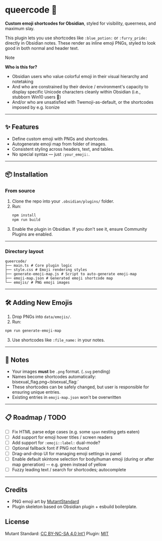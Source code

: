 # queercode 🤍

**Custom emoji shortcodes for Obsidian**, styled for visibility, queerness, and maximum slay.

This plugin lets you use shortcodes like `:blue_potion:` or `:furry_pride:` directly in Obsidian notes. These render as inline emoji PNGs, styled to look good in both normal and header text.

> [!NOTE]
> **Who is this for?** 
> - Obsidian users who value colorful emoji in their visual hierarchy and notetaking  
> - And who are constrained by their device / environment's capacity to display specific Unicode characters cleanly within Obsidian (i.e., stubborn Win10 users 💜)  
> - And/or who are unsatisfied with Twemoji-as-default, or the shortcodes imposed by e.g. Iconize  

---

## ✨ Features

- Define custom emoji with PNGs and shortcodes.
- Autogenerate emoji map from folder of images.
- Consistent styling across headers, text, and tables.
- No special syntax — just `:your_emoji:`.

---

## 📦 Installation

### From source

1. Clone the repo into your `.obsidian/plugins/` folder.
2. Run:
   ```bash
   npm install
   npm run build
   ```
3. Enable the plugin in Obsidian.  If you don't see it, ensure Community Plugins are enabled.

---

### Directory layout

```
queercode/
├── main.ts # Core plugin logic
├── style.css # Emoji rendering styles
├── generate-emoji-map.js # Script to auto-generate emoji-map
├── emoji-map.json # Generated emoji shortcode map
└── emojis/ # PNG emoji images
````
---

## 🛠 Adding New Emojis

1. Drop PNGs into `data/emojis/`.
2. Run:
```bash
npm run generate-emoji-map
````

3. Use shortcodes like `:file_name:` in your notes.

---

## 📌 Notes

- Your images **must** be `.png` format. (`.svg` pending)
- Names become shortcodes automatically: bisexual_flag.png`→`:bisexual_flag:`
- These shortcodes can be safely changed, but user is responsible for ensuring unique entries.
- Existing entries in `emoji-map.json` won't be overwritten

---

## 📋 Roadmap / TODO

- [ ] Fix HTML parse edge cases (e.g. some `span` nesting gets eaten)
- [ ] Add support for emoji hover titles / screen readers
- [ ] Add support for `:emoji::label:` dual-mode?
- [ ] Optional fallback font if PNG not found
- [ ] Drag-and-drop UI for managing emoji settings in panel
- [ ] Enable default skintone selection for body/human emoji (during or after map generation) -- e.g. green instead of yellow
- [ ] Fuzzy leading text / search for shortcodes; autocomplete

---

## Credits

- PNG emoji art by [MutantStandard](https://mutant.tech/)
- Plugin skeleton based on Obsidian plugin + esbuild boilerplate.

## License

Mutant Standard: [CC BY-NC-SA 4.0 Int'l](https://creativecommons.org/licenses/by-nc-sa/4.0/)
Plugin: [MIT](https://tlo.mit.edu/understand-ip/exploring-mit-open-source-license-comprehensive-guide)
